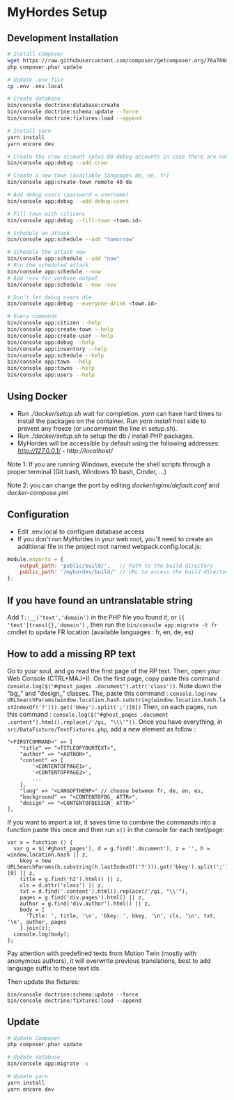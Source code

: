 # MyHordes Setup

## Development Installation

```bash
# Install Composer
wget https://raw.githubusercontent.com/composer/getcomposer.org/76a7060ccb93902cd7576b67264ad91c8a2700e2/web/installer -O - -q | php -- --quiet
php composer.phar update

# Update .env file
cp .env .env.local

# Create database
bin/console doctrine:database:create
bin/console doctrine:schema:update --force
bin/console doctrine:fixtures:load --append

# Install yarn
yarn install
yarn encore dev

# Create the crow account (plus 80 debug accounts in case there are none)
bin/console app:debug --add-crow

# Create a new town (available languages de, en, fr)
bin/console app:create-town remote 40 de

# Add debug users (password = username)
bin/console app:debug --add-debug-users

# Fill town with citizens
bin/console app:debug --fill-town <town.id>

# Schedule an attack
bin/console app:schedule --add "tomorrow"

# Schedule the attack now
bin/console app:schedule --add "now"
# Run the scheduled attack
bin/console app:schedule --now
# Add -vvv for verbose output
bin/console app:schedule --now -vvv

# Don't let debug users die
bin/console app:debug --everyone-drink <town.id>

# Every commands
bin/console app:citizen --help
bin/console app:create-town --help
bin/console app:create-user --help
bin/console app:debug --help
bin/console app:inventory --help
bin/console app:schedule --help
bin/console app:town --help
bin/console app:towns --help
bin/console app:users --help

```

## Using Docker
* Run *./docker/setup.sh* wait for completion.
*yarn* can have hard times to install the packages on the container. Run *yarn install* host side to prevent any freeze (or uncomment the line in setup.sh).
* Run *./docker/setup.sh* to setup the db / install PHP packages.
* MyHordes will be accessible by default using the following addresses: *http://127.0.0.1/* - *http://localhost/*

Note 1: If you are running Windows, execute the shell scripts through a proper terminal (Git bash, Windows 10 bash, Cmder, ...)

Note 2: you can change the port by editing *docker/nginx/default.conf* and *docker-compose.yml*

## Configuration

* Edit .env.local to configure database access
* If you don't run MyHordes in your web root, you'll need to create an additional file in the project root named webpack.config.local.js:

```javascript
module.exports = {
    output_path: 'public/build/',   // Path to the build directory
    public_path: '/myhordes/build/' // URL to access the build directory via the webserver
};
```

## If you have found an untranslatable string
Add `T::__('text','domain')` in the PHP file you found it, or `{{ 'text'|trans({},'domain')` , then run the `bin/console app:migrate -t fr` cmdlet to update FR location (available languages : fr, en, de, es)

## How to add a missing RP text
Go to your soul, and go read the first page of the RP text. Then, open your Web Console (CTRL+MAJ+I).
On the first page, copy paste this command : `console.log($("#ghost_pages .document").attr('class'))`. Note down the "bg_" and "design_" classes.
The, paste this command : `console.log(new URLSearchParams(window.location.hash.substring(window.location.hash.lastIndexOf('?'))).get('bkey').split(';')[0])`
Then, on each pages, run this command : `console.log($("#ghost_pages .document .content").html().replace(/'/gi, "\\\'"))`.
Once you have everything, in `src/DataFixture/TextFixtures.php`, add a new element as follow :
```
"<FIRSTCOMMAND>" => [
    "title" => "<TITLEOFYOURTEXT>",
    "author" => "<AUTHOR>",
    "content" => [
        '<CONTENTOFPAGE1>',
        '<CONTENTOFPAGE2>',
        ...
    ],
    "lang" => "<LANGOFTHERP>" // choose between fr, de, en, es,
    "background" => "<CONTENTOFBG_ ATTR>",
    "design" => "<CONTENTOFDESIGN_ ATTR>"
],
```
If you want to import a lot, it saves time to combine the commands into a function paste this once and then run ```x()``` in the console for each text/page:
```
var x = function () {
  var g = $('#ghost_pages'), d = g.find('.document'), z = '', h = window.location.hash || z,
    bkey = new URLSearchParams(h.substring(h.lastIndexOf('?'))).get('bkey').split(';')[0] || z,
    title = g.find('h2').html() || z,
    cls = d.attr('class') || z,
    txt = d.find('.content').html().replace(/'/gi, "\\'"),
    pages = g.find('div.pages').html() || z,
    author = g.find('div.author').html() || z,
    body = [
      'Title: ', title, '\n', 'bkey: ', bkey, '\n', cls, '\n', txt, '\n', author, pages
    ].join(z);
  console.log(body);
};
```
Pay attention with predefined texts from Motion Twin (mostly with anonymous authors), it will overwrite previous translations, best to add language suffix to these text ids.

Then update the fixtures:
```
bin/console doctrine:schema:update --force
bin/console doctrine:fixtures:load --append
```

## Update

```bash
# Update Composer
php composer.phar update

# Update database
bin/console app:migrate -u

# Update yarn
yarn install
yarn encore dev
```

